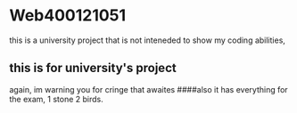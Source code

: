 # Web400121051
this is a university project that is not inteneded to show my coding abilities,
## this is for university's project
again, im warning you for cringe that awaites
####also it has everything for the exam, 1 stone 2 birds.
